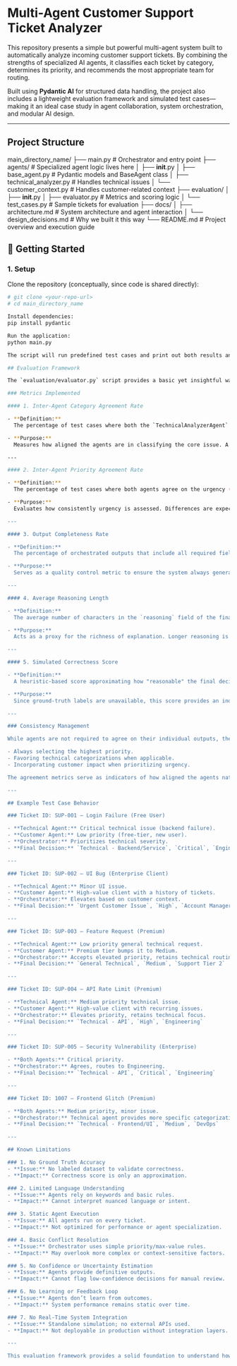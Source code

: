# Multi-Agent Customer Support Ticket Analyzer

This repository presents a simple but powerful multi-agent system built to automatically analyze incoming customer support tickets. By combining the strengths of specialized AI agents, it classifies each ticket by category, determines its priority, and recommends the most appropriate team for routing.

Built using **Pydantic AI** for structured data handling, the project also includes a lightweight evaluation framework and simulated test cases—making it an ideal case study in agent collaboration, system orchestration, and modular AI design.

---

## Project Structure

main_directory_name/
├── main.py                 # Orchestrator and entry point
├── agents/                 # Specialized agent logic lives here
│   ├── __init__.py
│   ├── base_agent.py       # Pydantic models and BaseAgent class
│   ├── technical_analyzer.py # Handles technical issues
│   └── customer_context.py # Handles customer-related context
├── evaluation/
│   ├── __init__.py
│   ├── evaluator.py        # Metrics and scoring logic
│   └── test_cases.py       # Sample tickets for evaluation
├── docs/
│   ├── architecture.md     # System architecture and agent interaction
│   └── design_decisions.md # Why we built it this way
└── README.md               # Project overview and execution guide


## 🚀 Getting Started

### 1. Setup

Clone the repository (conceptually, since code is shared directly):

```bash
# git clone <your-repo-url>
# cd main_directory_name

Install dependencies:
pip install pydantic

Run the application:
python main.py

The script will run predefined test cases and print out both results and an evaluation summary.

## Evaluation Framework

The `evaluation/evaluator.py` script provides a basic yet insightful way to assess the performance of the multi-agent ticket analysis system. It focuses on evaluating agent agreement, output quality, and decision consistency using predefined test cases.

### Metrics Implemented

#### 1. Inter-Agent Category Agreement Rate

- **Definition:**  
  The percentage of test cases where both the `TechnicalAnalyzerAgent` and the `CustomerContextAgent` independently identify the same ticket category before orchestration.

- **Purpose:**  
  Measures how aligned the agents are in classifying the core issue. A low agreement rate may highlight distinct perspectives or indicate a need to refine agent roles.

---

#### 2. Inter-Agent Priority Agreement Rate

- **Definition:**  
  The percentage of test cases where both agents agree on the urgency (priority) of the ticket.

- **Purpose:**  
  Evaluates how consistently urgency is assessed. Differences are expected due to the distinct focuses of the agents, but major discrepancies help validate the orchestrator's conflict resolution logic.

---

#### 3. Output Completeness Rate

- **Definition:**  
  The percentage of orchestrated outputs that include all required fields: `category`, `priority`, `recommended_team`, and `reasoning`.

- **Purpose:**  
  Serves as a quality control metric to ensure the system always generates complete, usable outputs regardless of input conditions.

---

#### 4. Average Reasoning Length

- **Definition:**  
  The average number of characters in the `reasoning` field of the final output.

- **Purpose:**  
  Acts as a proxy for the richness of explanation. Longer reasoning is often more informative for human reviewers, helping them understand why a ticket was routed a certain way.

---

#### 5. Simulated Correctness Score

- **Definition:**  
  A heuristic-based score approximating how "reasonable" the final decision is, based on expected rules from the test cases.

- **Purpose:**  
  Since ground-truth labels are unavailable, this score provides an indicative measure of how well the system performs under expected logic—for example, ensuring critical tickets from enterprise clients are treated with high priority.

---

### Consistency Management

While agents are not required to agree on their individual outputs, the **orchestrator** plays a crucial role in resolving inconsistencies. It merges agent suggestions into a unified output, applying rules such as:

- Always selecting the highest priority.
- Favoring technical categorizations when applicable.
- Incorporating customer impact when prioritizing urgency.

The agreement metrics serve as indicators of how aligned the agents naturally are, helping to fine-tune agent responsibilities if necessary.

---

## Example Test Case Behavior

### Ticket ID: SUP-001 — Login Failure (Free User)

- **Technical Agent:** Critical technical issue (backend failure).  
- **Customer Agent:** Low priority (free-tier, new user).  
- **Orchestrator:** Prioritizes technical severity.  
- **Final Decision:** `Technical - Backend/Service`, `Critical`, `Engineering`

---

### Ticket ID: SUP-002 — UI Bug (Enterprise Client)

- **Technical Agent:** Minor UI issue.  
- **Customer Agent:** High-value client with a history of tickets.  
- **Orchestrator:** Elevates based on customer context.  
- **Final Decision:** `Urgent Customer Issue`, `High`, `Account Manager`

---

### Ticket ID: SUP-003 — Feature Request (Premium)

- **Technical Agent:** Low priority general technical request.  
- **Customer Agent:** Premium tier bumps it to Medium.  
- **Orchestrator:** Accepts elevated priority, retains technical routing.  
- **Final Decision:** `General Technical`, `Medium`, `Support Tier 2`

---

### Ticket ID: SUP-004 — API Rate Limit (Premium)

- **Technical Agent:** Medium priority technical issue.  
- **Customer Agent:** High-value client with recurring issues.  
- **Orchestrator:** Elevates priority, retains technical focus.  
- **Final Decision:** `Technical - API`, `High`, `Engineering`

---

### Ticket ID: SUP-005 — Security Vulnerability (Enterprise)

- **Both Agents:** Critical priority.  
- **Orchestrator:** Agrees, routes to Engineering.  
- **Final Decision:** `Technical - API`, `Critical`, `Engineering`

---

### Ticket ID: 1007 — Frontend Glitch (Premium)

- **Both Agents:** Medium priority, minor issue.  
- **Orchestrator:** Technical agent provides more specific categorization.  
- **Final Decision:** `Technical - Frontend/UI`, `Medium`, `DevOps`

---

## Known Limitations

### 1. No Ground Truth Accuracy
- **Issue:** No labeled dataset to validate correctness.
- **Impact:** Correctness score is only an approximation.

### 2. Limited Language Understanding
- **Issue:** Agents rely on keywords and basic rules.
- **Impact:** Cannot interpret nuanced language or intent.

### 3. Static Agent Execution
- **Issue:** All agents run on every ticket.
- **Impact:** Not optimized for performance or agent specialization.

### 4. Basic Conflict Resolution
- **Issue:** Orchestrator uses simple priority/max-value rules.
- **Impact:** May overlook more complex or context-sensitive factors.

### 5. No Confidence or Uncertainty Estimation
- **Issue:** Agents provide definitive outputs.
- **Impact:** Cannot flag low-confidence decisions for manual review.

### 6. No Learning or Feedback Loop
- **Issue:** Agents don’t learn from outcomes.
- **Impact:** System performance remains static over time.

### 7. No Real-Time System Integration
- **Issue:** Standalone simulation; no external APIs used.
- **Impact:** Not deployable in production without integration layers.

---

This evaluation framework provides a solid foundation to understand how the system behaves across typical scenarios and highlights the areas that can be improved for real-world deployment.The Output of all test cases and their evaluation metrics has been documented as comments in evaluation/test_cases.py .
